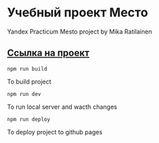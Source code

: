# Учебный проект Место

Yandex Practicum Mesto project by Mika Ratilainen

## [Ссылка на проект](https://mikaratilainen.github.io/webpack/)

```
npm run build
```
To build project

```
npm run dev
```
To run local server and wacth changes

```
npm run deploy
```
To deploy project to github pages

